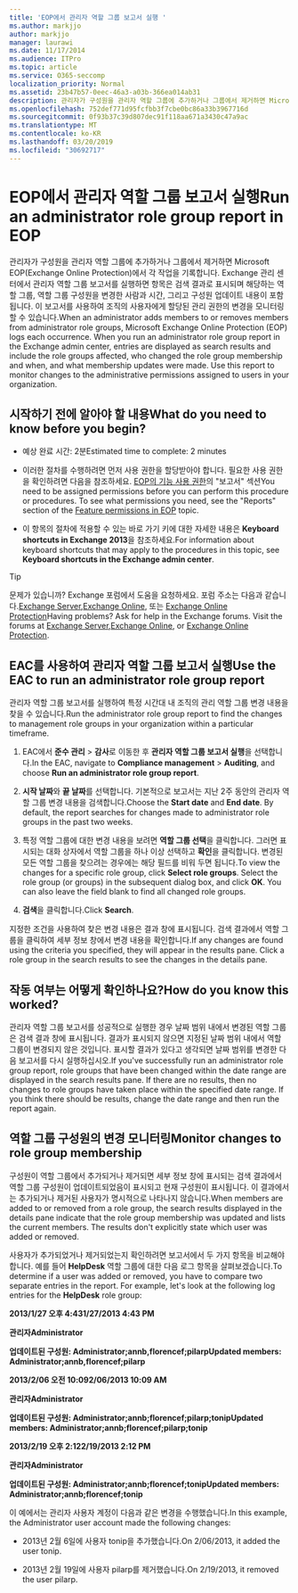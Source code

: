 ```yaml
---
title: 'EOP에서 관리자 역할 그룹 보고서 실행 '
ms.author: markjjo
author: markjjo
manager: laurawi
ms.date: 11/17/2014
ms.audience: ITPro
ms.topic: article
ms.service: O365-seccomp
localization_priority: Normal
ms.assetid: 23b47b57-0eec-46a3-a03b-366ea014ab31
description: 관리자가 구성원을 관리자 역할 그룹에 추가하거나 그룹에서 제거하면 Microsoft EOP(Exchange Online Protection)에서 각 작업을 기록합니다.
ms.openlocfilehash: 752def771d95fcfbb3f7cbe0bc86a33b3967716d
ms.sourcegitcommit: 0f93b37c39d807dec91f118aa671a3430c47a9ac
ms.translationtype: MT
ms.contentlocale: ko-KR
ms.lasthandoff: 03/20/2019
ms.locfileid: "30692717"
---
```

# <a name="run-an-administrator-role-group-report-in-eop"></a><span data-ttu-id="2188a-103">EOP에서 관리자 역할 그룹 보고서 실행</span><span class="sxs-lookup"><span data-stu-id="2188a-103">Run an administrator role group report in EOP</span></span> 

 <span data-ttu-id="2188a-p101">관리자가 구성원을 관리자 역할 그룹에 추가하거나 그룹에서 제거하면 Microsoft EOP(Exchange Online Protection)에서 각 작업을 기록합니다. Exchange 관리 센터에서 관리자 역할 그룹 보고서를 실행하면 항목은 검색 결과로 표시되며 해당하는 역할 그룹, 역할 그룹 구성원을 변경한 사람과 시간, 그리고 구성원 업데이트 내용이 포함됩니다. 이 보고서를 사용하여 조직의 사용자에게 할당된 관리 권한의 변경을 모니터링할 수 있습니다.</span><span class="sxs-lookup"><span data-stu-id="2188a-p101">When an administrator adds members to or removes members from administrator role groups, Microsoft Exchange Online Protection (EOP) logs each occurrence. When you run an administrator role group report in the Exchange admin center, entries are displayed as search results and include the role groups affected, who changed the role group membership and when, and what membership updates were made. Use this report to monitor changes to the administrative permissions assigned to users in your organization.</span></span>
  
## <a name="what-do-you-need-to-know-before-you-begin"></a><span data-ttu-id="2188a-107">시작하기 전에 알아야 할 내용</span><span class="sxs-lookup"><span data-stu-id="2188a-107">What do you need to know before you begin?</span></span>

- <span data-ttu-id="2188a-108">예상 완료 시간: 2분</span><span class="sxs-lookup"><span data-stu-id="2188a-108">Estimated time to complete: 2 minutes</span></span>
    
- <span data-ttu-id="2188a-p102">이러한 절차를 수행하려면 먼저 사용 권한을 할당받아야 합니다. 필요한 사용 권한을 확인하려면 다음을 참조하세요. [EOP의 기능 사용 권한](feature-permissions-in-eop.md)의 "보고서" 섹션</span><span class="sxs-lookup"><span data-stu-id="2188a-p102">You need to be assigned permissions before you can perform this procedure or procedures. To see what permissions you need, see the "Reports" section of the [Feature permissions in EOP](feature-permissions-in-eop.md) topic.</span></span> 
    
- <span data-ttu-id="2188a-111">이 항목의 절차에 적용할 수 있는 바로 가기 키에 대한 자세한 내용은 **Keyboard shortcuts in Exchange 2013**을 참조하세요.</span><span class="sxs-lookup"><span data-stu-id="2188a-111">For information about keyboard shortcuts that may apply to the procedures in this topic, see **Keyboard shortcuts in the Exchange admin center**.</span></span>
    
> [!TIP]
> <span data-ttu-id="2188a-p103">문제가 있습니까? Exchange 포럼에서 도움을 요청하세요. 포럼 주소는 다음과 같습니다.[Exchange Server](https://go.microsoft.com/fwlink/p/?linkId=60612),[Exchange Online](https://go.microsoft.com/fwlink/p/?linkId=267542), 또는 [Exchange Online Protection](https://go.microsoft.com/fwlink/p/?linkId=285351)</span><span class="sxs-lookup"><span data-stu-id="2188a-p103">Having problems? Ask for help in the Exchange forums. Visit the forums at [Exchange Server](https://go.microsoft.com/fwlink/p/?linkId=60612),[Exchange Online](https://go.microsoft.com/fwlink/p/?linkId=267542), or [Exchange Online Protection](https://go.microsoft.com/fwlink/p/?linkId=285351).</span></span> 
  
## <a name="use-the-eac-to-run-an-administrator-role-group-report"></a><span data-ttu-id="2188a-115">EAC를 사용하여 관리자 역할 그룹 보고서 실행</span><span class="sxs-lookup"><span data-stu-id="2188a-115">Use the EAC to run an administrator role group report</span></span>

<span data-ttu-id="2188a-116">관리자 역할 그룹 보고서를 실행하여 특정 시간대 내 조직의 관리 역할 그룹 변경 내용을 찾을 수 있습니다.</span><span class="sxs-lookup"><span data-stu-id="2188a-116">Run the administrator role group report to find the changes to management role groups in your organization within a particular timeframe.</span></span>
  
1. <span data-ttu-id="2188a-117">EAC에서 **준수 관리** \> **감사**로 이동한 후 **관리자 역할 그룹 보고서 실행**을 선택합니다.</span><span class="sxs-lookup"><span data-stu-id="2188a-117">In the EAC, navigate to **Compliance management** \> **Auditing**, and choose **Run an administrator role group report**.</span></span>
    
2. <span data-ttu-id="2188a-p104">**시작 날짜**와 **끝 날짜**를 선택합니다. 기본적으로 보고서는 지난 2주 동안의 관리자 역할 그룹 변경 내용을 검색합니다.</span><span class="sxs-lookup"><span data-stu-id="2188a-p104">Choose the **Start date** and **End date**. By default, the report searches for changes made to administrator role groups in the past two weeks.</span></span>
    
3. <span data-ttu-id="2188a-p105">특정 역할 그룹에 대한 변경 내용을 보려면 **역할 그룹 선택**을 클릭합니다. 그러면 표시되는 대화 상자에서 역할 그룹을 하나 이상 선택하고 **확인**을 클릭합니다. 변경된 모든 역할 그룹을 찾으려는 경우에는 해당 필드를 비워 두면 됩니다.</span><span class="sxs-lookup"><span data-stu-id="2188a-p105">To view the changes for a specific role group, click **Select role groups**. Select the role group (or groups) in the subsequent dialog box, and click **OK**. You can also leave the field blank to find all changed role groups.</span></span>
    
4. <span data-ttu-id="2188a-123">**검색**을 클릭합니다.</span><span class="sxs-lookup"><span data-stu-id="2188a-123">Click **Search**.</span></span>
    
<span data-ttu-id="2188a-p106">지정한 조건을 사용하여 찾은 변경 내용은 결과 창에 표시됩니다. 검색 결과에서 역할 그룹을 클릭하여 세부 정보 창에서 변경 내용을 확인합니다.</span><span class="sxs-lookup"><span data-stu-id="2188a-p106">If any changes are found using the criteria you specified, they will appear in the results pane. Click a role group in the search results to see the changes in the details pane.</span></span>
  
## <a name="how-do-you-know-this-worked"></a><span data-ttu-id="2188a-126">작동 여부는 어떻게 확인하나요?</span><span class="sxs-lookup"><span data-stu-id="2188a-126">How do you know this worked?</span></span>

<span data-ttu-id="2188a-p107">관리자 역할 그룹 보고서를 성공적으로 실행한 경우 날짜 범위 내에서 변경된 역할 그룹은 검색 결과 창에 표시됩니다. 결과가 표시되지 않으면 지정된 날짜 범위 내에서 역할 그룹이 변경되지 않은 것입니다. 표시할 결과가 있다고 생각되면 날짜 범위를 변경한 다음 보고서를 다시 실행하십시오.</span><span class="sxs-lookup"><span data-stu-id="2188a-p107">If you've successfully run an administrator role group report, role groups that have been changed within the date range are displayed in the search results pane. If there are no results, then no changes to role groups have taken place within the specified date range. If you think there should be results, change the date range and then run the report again.</span></span>
  
## <a name="monitor-changes-to-role-group-membership"></a><span data-ttu-id="2188a-130">역할 그룹 구성원의 변경 모니터링</span><span class="sxs-lookup"><span data-stu-id="2188a-130">Monitor changes to role group membership</span></span>

<span data-ttu-id="2188a-p108">구성원이 역할 그룹에서 추가되거나 제거되면 세부 정보 창에 표시되는 검색 결과에서 역할 그룹 구성원이 업데이트되었음이 표시되고 현재 구성원이 표시됩니다. 이 결과에서는 추가되거나 제거된 사용자가 명시적으로 나타나지 않습니다.</span><span class="sxs-lookup"><span data-stu-id="2188a-p108">When members are added to or removed from a role group, the search results displayed in the details pane indicate that the role group membership was updated and lists the current members. The results don't explicitly state which user was added or removed.</span></span>
  
<span data-ttu-id="2188a-p109">사용자가 추가되었거나 제거되었는지 확인하려면 보고서에서 두 가지 항목을 비교해야 합니다. 예를 들어 **HelpDesk** 역할 그룹에 대한 다음 로그 항목을 살펴보겠습니다.</span><span class="sxs-lookup"><span data-stu-id="2188a-p109">To determine if a user was added or removed, you have to compare two separate entries in the report. For example, let's look at the following log entries for the **HelpDesk** role group:</span></span> 
  
 <span data-ttu-id="2188a-135">**2013/1/27 오후 4:43**</span><span class="sxs-lookup"><span data-stu-id="2188a-135">**1/27/2013 4:43 PM**</span></span>
  
 <span data-ttu-id="2188a-136">**관리자**</span><span class="sxs-lookup"><span data-stu-id="2188a-136">**Administrator**</span></span>
  
 <span data-ttu-id="2188a-137">**업데이트된 구성원: Administrator;annb,florencef;pilarp**</span><span class="sxs-lookup"><span data-stu-id="2188a-137">**Updated members: Administrator;annb,florencef;pilarp**</span></span>
  
 <span data-ttu-id="2188a-138">**2013/2/06 오전 10:09**</span><span class="sxs-lookup"><span data-stu-id="2188a-138">**2/06/2013 10:09 AM**</span></span>
  
 <span data-ttu-id="2188a-139">**관리자**</span><span class="sxs-lookup"><span data-stu-id="2188a-139">**Administrator**</span></span>
  
 <span data-ttu-id="2188a-140">**업데이트된 구성원: Administrator;annb;florencef;pilarp;tonip**</span><span class="sxs-lookup"><span data-stu-id="2188a-140">**Updated members: Administrator;annb;florencef;pilarp;tonip**</span></span>
  
 <span data-ttu-id="2188a-141">**2013/2/19 오후 2:12**</span><span class="sxs-lookup"><span data-stu-id="2188a-141">**2/19/2013 2:12 PM**</span></span>
  
 <span data-ttu-id="2188a-142">**관리자**</span><span class="sxs-lookup"><span data-stu-id="2188a-142">**Administrator**</span></span>
  
 <span data-ttu-id="2188a-143">**업데이트된 구성원: Administrator;annb;florencef;tonip**</span><span class="sxs-lookup"><span data-stu-id="2188a-143">**Updated members: Administrator;annb;florencef;tonip**</span></span>
  
<span data-ttu-id="2188a-144">이 예에서는 관리자 사용자 계정이 다음과 같은 변경을 수행했습니다.</span><span class="sxs-lookup"><span data-stu-id="2188a-144">In this example, the Administrator user account made the following changes:</span></span>
  
- <span data-ttu-id="2188a-145">2013년 2월 6일에 사용자 tonip을 추가했습니다.</span><span class="sxs-lookup"><span data-stu-id="2188a-145">On 2/06/2013, it added the user tonip.</span></span>
    
- <span data-ttu-id="2188a-146">2013년 2월 19일에 사용자 pilarp를 제거했습니다.</span><span class="sxs-lookup"><span data-stu-id="2188a-146">On 2/19/2013, it removed the user pilarp.</span></span>
    

